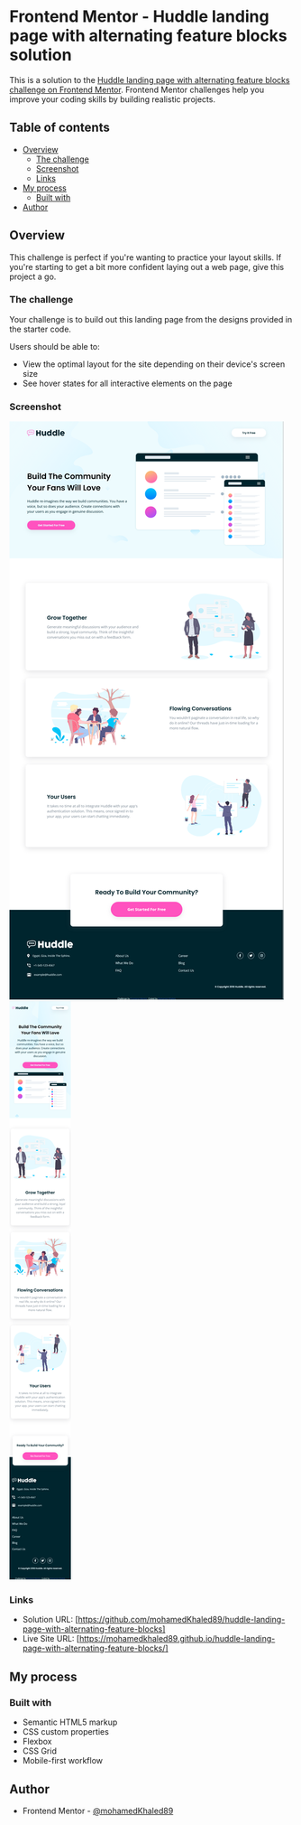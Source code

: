 # Frontend Mentor - Huddle landing page with alternating feature blocks solution

This is a solution to the [Huddle landing page with alternating feature blocks challenge on Frontend Mentor](https://www.frontendmentor.io/challenges/huddle-landing-page-with-alternating-feature-blocks-5ca5f5981e82137ec91a5100). Frontend Mentor challenges help you improve your coding skills by building realistic projects. 

## Table of contents

- [Overview](#overview)
  - [The challenge](#the-challenge)
  - [Screenshot](#screenshot)
  - [Links](#links)
- [My process](#my-process)
  - [Built with](#built-with)
- [Author](#author)

## Overview

This challenge is perfect if you're wanting to practice your layout skills. If you're starting to get a bit more confident laying out a web page, give this project a go.

### The challenge

Your challenge is to build out this landing page from the designs provided in the starter code.

Users should be able to:

- View the optimal layout for the site depending on their device's screen size
- See hover states for all interactive elements on the page

### Screenshot

![Desktop Design](./screenshot/desktop-design-1440px.png)
![Mobile Design](./screenshot/mobile-design-375px.png)

### Links

- Solution URL: [https://github.com/mohamedKhaled89/huddle-landing-page-with-alternating-feature-blocks]
- Live Site URL: [https://mohamedkhaled89.github.io/huddle-landing-page-with-alternating-feature-blocks/]

## My process

### Built with

- Semantic HTML5 markup
- CSS custom properties
- Flexbox
- CSS Grid
- Mobile-first workflow

## Author

- Frontend Mentor - [@mohamedKhaled89](https://www.frontendmentor.io/profile/mohamedKhaled89)